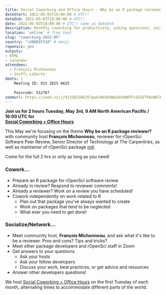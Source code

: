 ```yaml
---
title: Social Coworking and Office Hours - Why be an R package reviewer?
dateStart: 2022-05-03T16:00:00 # UTC!!
dateEnd: 2022-05-03T18:00:00 # UTC!!
date: 2022-05-03T18:00:00 # UTC!! same as dateEnd
description: Monthly coworking for productivity, asking questions, socializing
location: 'online' # free text
slug: "coworking-2022-05"
country: "\U0001F310" # emoji
ropensci: yes
outputs: 
- HTML
- Calendar 
attendees:
  - François Michonneau
  - Steffi LaZerte
deets: |
    Meeting ID: 913 2825 6625
    
    Passcode: 512767
zoomurl: https://zoom.us/j/91328256625?pwd=WGVDdWpGdnhWWTFvZkZVTkNzWElNQT09   
---
```


<!--
```{r}
d <- lubridate::ymd_hms("2022-05-03 09:00:00", tz = "America/Vancouver")
lubridate::with_tz(d, "UTC")
```
-->

**Join us for 2 hours Tuesday, May 3rd, 9 AM North American Pacific / 16:00 UTC for<br>[Social Coworking + Office Hours](/blog/2021/08/17/coworking-sessions/)**

This May we're focusing on the theme **Why be an R package reviewer?** with community host
**François Michonneau**, reviewer for rOpenSci Software Peer Review, Senior Director of Technology at The Carpentries, as well as maintainer of rOpenSci package [rotl](https://docs.ropensci.org/rotl/).

Come for the full 2 hrs or only as long as you need!

### Cowork...

- Prepare an R package for rOpenSci software review
- Already in review? Respond to reviewer comments!
- Already a reviewer? Work on a review you have scheduled!
- Cowork independently on work related to R
  - Plan out that package you've always wanted to create
  - Work on packages that tend to be neglected
  - What ever you need to get done!
  
### Socialize/Network...

- Meet community host, **François Michonneau**, and ask what it's like to be a reviewer. Pros and cons? Tips and tricks?
- Meet other package developers and rOpenSci staff in Zoom
- Get answers to your questions
  - Ask your hosts
  - Ask your fellow developers
  - Discuss your work, best practices, or get advice and resources
- Answer other developers questions!

We host [Social Coworking + Office Hours](/blog/2021/08/17/coworking-sessions/) on the first Tuesday of each month, alternating times to accommodate different parts of the world.